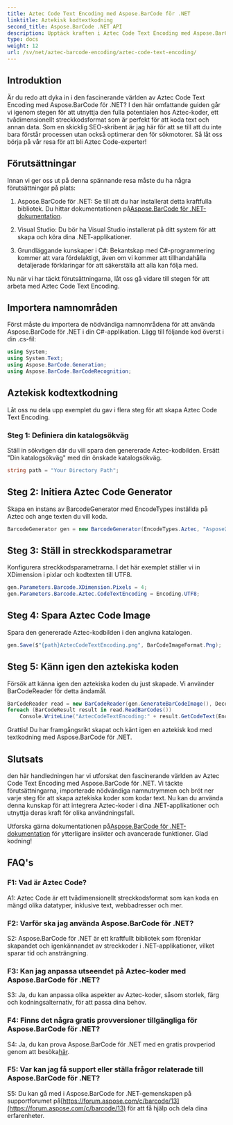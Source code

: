 ```yaml
---
title: Aztec Code Text Encoding med Aspose.BarCode för .NET
linktitle: Aztekisk kodtextkodning
second_title: Aspose.BarCode .NET API
description: Upptäck kraften i Aztec Code Text Encoding med Aspose.BarCode för .NET. Lär dig hur du skapar och känner igen Aztec-koder i dina .NET-applikationer.
type: docs
weight: 12
url: /sv/net/aztec-barcode-encoding/aztec-code-text-encoding/
---
```

## Introduktion

Är du redo att dyka in i den fascinerande världen av Aztec Code Text Encoding med Aspose.BarCode för .NET? I den här omfattande guiden går vi igenom stegen för att utnyttja den fulla potentialen hos Aztec-koder, ett tvådimensionellt streckkodsformat som är perfekt för att koda text och annan data. Som en skicklig SEO-skribent är jag här för att se till att du inte bara förstår processen utan också optimerar den för sökmotorer. Så låt oss börja på vår resa för att bli Aztec Code-experter!

## Förutsättningar

Innan vi ger oss ut på denna spännande resa måste du ha några förutsättningar på plats:

1.  Aspose.BarCode för .NET: Se till att du har installerat detta kraftfulla bibliotek. Du hittar dokumentationen på[Aspose.BarCode för .NET-dokumentation](https://reference.aspose.com/barcode/net/).

2. Visual Studio: Du bör ha Visual Studio installerat på ditt system för att skapa och köra dina .NET-applikationer.

3. Grundläggande kunskaper i C#: Bekantskap med C#-programmering kommer att vara fördelaktigt, även om vi kommer att tillhandahålla detaljerade förklaringar för att säkerställa att alla kan följa med.

Nu när vi har täckt förutsättningarna, låt oss gå vidare till stegen för att arbeta med Aztec Code Text Encoding.

## Importera namnområden

Först måste du importera de nödvändiga namnområdena för att använda Aspose.BarCode för .NET i din C#-applikation. Lägg till följande kod överst i din .cs-fil:

```csharp
using System;
using System.Text;
using Aspose.BarCode.Generation;
using Aspose.BarCode.BarCodeRecognition;
```

## Aztekisk kodtextkodning

Låt oss nu dela upp exemplet du gav i flera steg för att skapa Aztec Code Text Encoding.

### Steg 1: Definiera din katalogsökväg

Ställ in sökvägen där du vill spara den genererade Aztec-kodbilden. Ersätt "Din katalogsökväg" med din önskade katalogsökväg.

```csharp
string path = "Your Directory Path";
```

## Steg 2: Initiera Aztec Code Generator

Skapa en instans av BarcodeGenerator med EncodeTypes inställda på Aztec och ange texten du vill koda.

```csharp
BarcodeGenerator gen = new BarcodeGenerator(EncodeTypes.Aztec, "Aspose常に先を行く");
```

## Steg 3: Ställ in streckkodsparametrar

Konfigurera streckkodsparametrarna. I det här exemplet ställer vi in XDimension i pixlar och kodtexten till UTF8.

```csharp
gen.Parameters.Barcode.XDimension.Pixels = 4;
gen.Parameters.Barcode.Aztec.CodeTextEncoding = Encoding.UTF8;
```

## Steg 4: Spara Aztec Code Image

Spara den genererade Aztec-kodbilden i den angivna katalogen.

```csharp
gen.Save($"{path}AztecCodeTextEncoding.png", BarCodeImageFormat.Png);
```

## Steg 5: Känn igen den aztekiska koden

Försök att känna igen den aztekiska koden du just skapade. Vi använder BarCodeReader för detta ändamål.

```csharp
BarCodeReader read = new BarCodeReader(gen.GenerateBarCodeImage(), DecodeType.Aztec);
foreach (BarCodeResult result in read.ReadBarCodes())
    Console.WriteLine("AztecCodeTextEncoding:" + result.GetCodeText(Encoding.UTF8));
```

Grattis! Du har framgångsrikt skapat och känt igen en aztekisk kod med textkodning med Aspose.BarCode för .NET.

## Slutsats

den här handledningen har vi utforskat den fascinerande världen av Aztec Code Text Encoding med Aspose.BarCode för .NET. Vi täckte förutsättningarna, importerade nödvändiga namnutrymmen och bröt ner varje steg för att skapa aztekiska koder som kodar text. Nu kan du använda denna kunskap för att integrera Aztec-koder i dina .NET-applikationer och utnyttja deras kraft för olika användningsfall.

 Utforska gärna dokumentationen på[Aspose.BarCode för .NET-dokumentation](https://reference.aspose.com/barcode/net/) för ytterligare insikter och avancerade funktioner. Glad kodning!

## FAQ's

### F1: Vad är Aztec Code?

A1: Aztec Code är ett tvådimensionellt streckkodsformat som kan koda en mängd olika datatyper, inklusive text, webbadresser och mer.

### F2: Varför ska jag använda Aspose.BarCode för .NET?

S2: Aspose.BarCode för .NET är ett kraftfullt bibliotek som förenklar skapandet och igenkännandet av streckkoder i .NET-applikationer, vilket sparar tid och ansträngning.

### F3: Kan jag anpassa utseendet på Aztec-koder med Aspose.BarCode för .NET?

S3: Ja, du kan anpassa olika aspekter av Aztec-koder, såsom storlek, färg och kodningsalternativ, för att passa dina behov.

### F4: Finns det några gratis provversioner tillgängliga för Aspose.BarCode för .NET?

 S4: Ja, du kan prova Aspose.BarCode för .NET med en gratis provperiod genom att besöka[här](https://releases.aspose.com/).

### F5: Var kan jag få support eller ställa frågor relaterade till Aspose.BarCode för .NET?

 S5: Du kan gå med i Aspose.BarCode for .NET-gemenskapen på supportforumet på[https://forum.aspose.com/c/barcode/13](https://forum.aspose.com/c/barcode/13) för att få hjälp och dela dina erfarenheter.